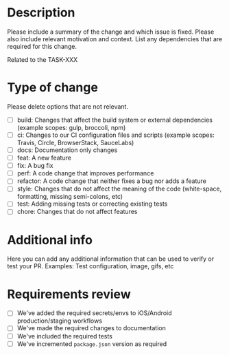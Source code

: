 # Description

Please include a summary of the change and which issue is fixed. Please also include relevant motivation and context. List any dependencies that are required for this change.

Related to the TASK-XXX

# Type of change

Please delete options that are not relevant.

- [ ] build: Changes that affect the build system or external dependencies (example scopes: gulp, broccoli, npm)
- [ ] ci: Changes to our CI configuration files and scripts (example scopes: Travis, Circle, BrowserStack, SauceLabs)
- [ ] docs: Documentation only changes
- [ ] feat: A new feature
- [ ] fix: A bug fix
- [ ] perf: A code change that improves performance
- [ ] refactor: A code change that neither fixes a bug nor adds a feature
- [ ] style: Changes that do not affect the meaning of the code (white-space, formatting, missing semi-colons, etc)
- [ ] test: Adding missing tests or correcting existing tests
- [ ] chore: Changes that do not affect features

# Additional info

Here you can add any additional information that can be used to verify or test your PR. Examples: Test configuration, image, gifs, etc

# Requirements review

- [ ] We've added the required secrets/envs to iOS/Android production/staging workflows
- [ ] We've made the required changes to documentation
- [ ] We've included the required tests
- [ ] We've incremented `package.json` version as required

